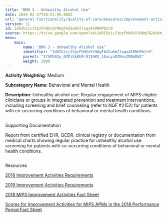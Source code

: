 ```yaml
---
title: "BMH 3 - Unhealthy Alcohol Use"
date: 2020-02-27T20:51:05.888Z
url: "general-functionality/quality-of-care/measures/improvement-activities-measures/2018-improvement-acti_67.html"
version: 11
id: 1d6IkzicJYpzFhNSx5YHAqFA2GuKmIlaqxA5ONHPb2r0
source: https://drive.google.com/open?id=1d6IkzicJYpzFhNSx5YHAqFA2GuKmIlaqxA5ONHPb2r0
menu:
    main:
        name: "BMH 3 - Unhealthy Alcohol Use"
        identifier: "1d6IkzicJYpzFhNSx5YHAqFA2GuKmIlaqxA5ONHPb2r0"
        parent: "1YbPb92y_0ZPiXk8hR-D11GKV_1AacyaOZNnv2MQmDWI"
        weight: 2900
---
```









**Activity Weighting**: Medium

**Subcategory Name**: Behavioral and Mental Health

**Description**: Unhealthy alcohol use: Regular engagement of MIPS eligible clinicians or groups in integrated prevention and treatment interventions, including screening and brief counseling (refer to NQF #2152) for patients with co-occurring conditions of behavioral or mental health conditions.







## 

Supporting Documentation

Report from certified EHR, QCDR, clinical registry or documentation from medical charts showing regular practice for unhealthy alcohol use screening for patients with co-occurring conditions of behavioral or mental health conditions.







## 

Resources

[2018 Improvement Activities Requirements](https://qpp.cms.gov/mips/improvement-activities?py=2018)

[2019 Improvement Activities Requirements](https://qpp.cms.gov/mips/improvement-activities?py=2019)

[2018 MIPS Improvement Activities Fact Sheet](https://qpp.cms.gov/resource/2018%20MIPS%20Improvement%20Activities%20Fact%20Sheet)

[Scores for Improvement Activities for MIPS APMs in the 2018 Performance Period Fact Sheet](https://qpp.cms.gov/resource/2018%20MIPS%20APMs%20improvement%20Activities%20scores%20fact%20sheet)

